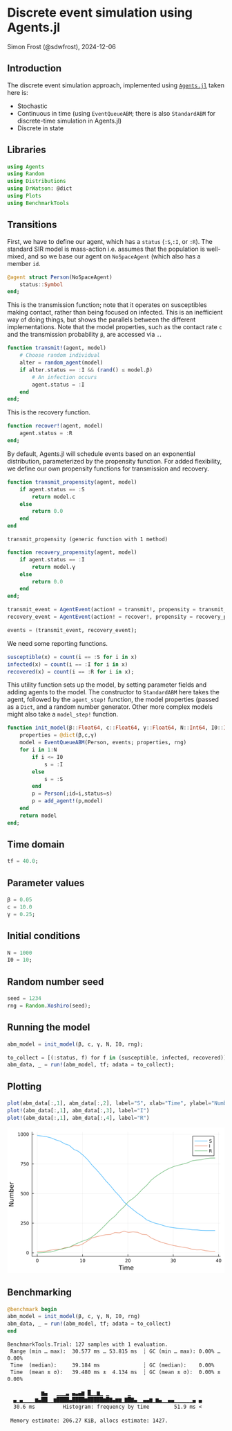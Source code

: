 # Discrete event simulation using Agents.jl
Simon Frost (@sdwfrost), 2024-12-06

## Introduction

The discrete event simulation approach, implemented using [`Agents.jl`](https://github.com/JuliaDynamics/Agents.jl) taken here is:

- Stochastic
- Continuous in time (using `EventQueueABM`; there is also `StandardABM` for discrete-time simulation in Agents.jl)
- Discrete in state

## Libraries

```julia
using Agents
using Random
using Distributions
using DrWatson: @dict
using Plots
using BenchmarkTools
```




## Transitions

First, we have to define our agent, which has a `status` (`:S`,`:I`, or `:R`). The standard SIR model is mass-action i.e. assumes that the population is well-mixed, and so we base our agent on `NoSpaceAgent` (which also has a member `id`.

```julia
@agent struct Person(NoSpaceAgent)
    status::Symbol
end;
```




This is the transmission function; note that it operates on susceptibles making contact, rather than being focused on infected. This is an inefficient way of doing things, but shows the parallels between the different implementations. Note that the model properties, such as the contact rate `c` and the transmission probability `β`, are accessed via `.`.

```julia
function transmit!(agent, model)
    # Choose random individual
    alter = random_agent(model)
    if alter.status == :I && (rand() ≤ model.β)
        # An infection occurs
        agent.status = :I
    end
end;
```




This is the recovery function.

```julia
function recover!(agent, model)
    agent.status = :R
end;
```




By default, Agents.jl will schedule events based on an exponential distribution, parameterized by the propensity function. For added flexibility, we define our own propensity functions for transmission and recovery.

```julia
function transmit_propensity(agent, model)
    if agent.status == :S
        return model.c
    else
        return 0.0
    end
end
```

```
transmit_propensity (generic function with 1 method)
```



```julia
function recovery_propensity(agent, model)
    if agent.status == :I
        return model.γ
    else
        return 0.0
    end
end;
```


```julia
transmit_event = AgentEvent(action! = transmit!, propensity = transmit_propensity)
recovery_event = AgentEvent(action! = recover!, propensity = recovery_propensity);
```


```julia
events = (transmit_event, recovery_event);
```




We need some reporting functions.

```julia
susceptible(x) = count(i == :S for i in x)
infected(x) = count(i == :I for i in x)
recovered(x) = count(i == :R for i in x);
```




This utility function sets up the model, by setting parameter fields and adding agents to the model. The constructor to `StandardABM` here takes the agent, followed by the `agent_step!` function, the model properties (passed as a `Dict`, and a random number generator. Other more complex models might also take a `model_step!` function.

```julia
function init_model(β::Float64, c::Float64, γ::Float64, N::Int64, I0::Int64, rng::AbstractRNG=Random.GLOBAL_RNG)
    properties = @dict(β,c,γ)
    model = EventQueueABM(Person, events; properties, rng)
    for i in 1:N
        if i <= I0
            s = :I
        else
            s = :S
        end
        p = Person(;id=i,status=s)
        p = add_agent!(p,model)
    end
    return model
end;
```




## Time domain

```julia
tf = 40.0;
```




## Parameter values

```julia
β = 0.05
c = 10.0
γ = 0.25;
```




## Initial conditions

```julia
N = 1000
I0 = 10;
```




## Random number seed

```julia
seed = 1234
rng = Random.Xoshiro(seed);
```




## Running the model

```julia
abm_model = init_model(β, c, γ, N, I0, rng);
```


```julia
to_collect = [(:status, f) for f in (susceptible, infected, recovered)]
abm_data, _ = run!(abm_model, tf; adata = to_collect);
```




## Plotting

```julia
plot(abm_data[:,1], abm_data[:,2], label="S", xlab="Time", ylabel="Number")
plot!(abm_data[:,1], abm_data[:,3], label="I")
plot!(abm_data[:,1], abm_data[:,4], label="R")
```

![](figures/des_agentsjl_17_1.png)



## Benchmarking

```julia
@benchmark begin
abm_model = init_model(β, c, γ, N, I0, rng)
abm_data, _ = run!(abm_model, tf; adata = to_collect)
end
```

```
BenchmarkTools.Trial: 127 samples with 1 evaluation.
 Range (min … max):  30.577 ms … 53.815 ms  ┊ GC (min … max): 0.00% … 0.00%
 Time  (median):     39.184 ms              ┊ GC (median):    0.00%
 Time  (mean ± σ):   39.480 ms ±  4.134 ms  ┊ GC (mean ± σ):  0.00% ± 0.00%

           ▆▄   ▁▁▁▃ ▄▃▄▆ █▁▁▆▁ ▁      ▁                       
  ▄▁▄▁▁▁▁▆▄██▁▁▆████▄████▆█████▆█▇▄▆▆▁▇█▇▄▁▁▄▄▆▁▆▄▁▁▄▄▁▁▁▁▁▁▄ ▄
  30.6 ms         Histogram: frequency by time        51.9 ms <

 Memory estimate: 206.27 KiB, allocs estimate: 1427.
```


